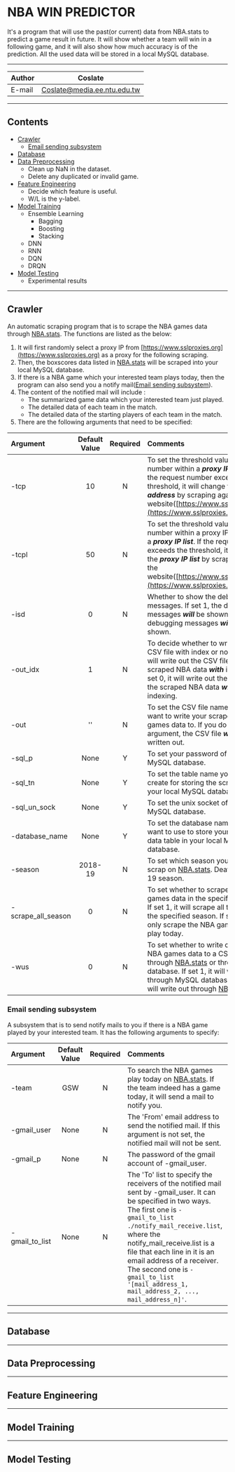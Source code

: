 NBA WIN PREDICTOR
===========================
It's a program that will use the past(or current) data from NBA.stats to predict a game result in future. It will show whether a team will win in a following game, and it will also show how much accuracy is of the prediction. All the used data will be stored in a local MySQL database.

****
	
|Author|Coslate|
|---|---
|E-mail|Coslate@media.ee.ntu.edu.tw


****
Contents
------
* [Crawler](#Crawler)
    * [Email sending subsystem](#Email-sending-subsystem)
* [Database](#Database)
* [Data Preprocessing](#Data-Preprocessing)
    * Clean up NaN in the dataset.
    * Delete any duplicated or invalid game.
* [Feature Engineering](#Feature-Engineering)
    * Decide which feature is useful.
    * W/L is the y-label.
* [Model Training](#Model-Training) 
    * Ensemble Learning
        *  Bagging
        *  Boosting
        *  Stacking
    * DNN
    * RNN
    * DQN
    * DRQN
* [Model Testing](#Model-Testing)
    * Experimental results


****
Crawler
------
An automatic scraping program that is to scrape the NBA games data through [NBA.stats](https://stats.nba.com/teams/boxscores).
The functions are listed as the below: 
1.  It will first randomly select a proxy IP from [https://www.sslproxies.org](https://www.sslproxies.org) as a proxy for the following scraping.
2.  Then, the boxscores data listed in [NBA.stats](https://stats.nba.com/teams/boxscores) will be scraped into your local MySQL database.
3.  If there is a NBA game which your interested team plays today, then the program can also send you a notify mail([Email sending subsystem](#Email-sending-subsystem)).
4.  The content of the notified mail will include : 
    * The summarized game data which your interested team just played.
    * The detailed data of each team in the match.
    * The detailed data of the starting players of each team in the match.
5.  There are the following arguments that need to be specified: 

| Argument | Default Value | Required | Comments |
| :------- |:-------------:|:-------------:| :--------|
| -tcp     | 10   | N | To set the threshold value of request number within a ***proxy IP address***. If the request number exceeds the threshold, it will change the ***proxy IP address*** by scraping again the website([https://www.sslproxies.org](https://www.sslproxies.org)). |
| -tcpl    | 50   | N | To set the threshold value of request number within a proxy IP address in a ***proxy IP list***. If the request number exceeds the threshold, it will change the ***proxy IP list*** by scraping again the website([https://www.sslproxies.org](https://www.sslproxies.org)). |
| -isd | 0    | N | Whether to show the debugging messages. If set 1, the debugging messages ***will*** be shown. If set 0, the debugging messages ***will not*** be shown. |
| -out_idx | 1    | N | To decide whether to write out the CSV file with index or not. If set 1, it will write out the CSV file of the scraped NBA data ***with*** indexing. If set 0, it will write out the CSV file of the scraped NBA data ***without*** indexing. |
| -out     | ''   | N | To set the CSV file name that you want to write your scraped NBA games data to. If you do not set this argument, the CSV file ***will not*** be written out. |
| -sql_p   | None | Y | To set your password of your local MySQL database. |
| -sql_tn  | None | Y | To set the table name you want to create for storing the scraped data in your local MySQL database. |
| -sql_un_sock  | None | Y | To set the unix socket of your local MySQL database. |
| -database_name  | None | Y | To set the database name that you want to use to store your NBA games data table in your local MySQL database. |
| -season  | 2018-19 | N | To set which season you want to scrap on [NBA.stats](https://stats.nba.com/teams/boxscores). Deafult is 2018-19 season. |
| -scrape_all_season | 0 | N | To set whether to scrape all the NBA games data in the specified season. If set 1, it will scrape all the data of the specified season. If set 0, it will only scrape the NBA games data that play today. |
| -wus | 0 | N | To set whether to write out scraped NBA games data to a CSV file through [NBA.stats](https://stats.nba.com/teams/boxscores) or through MySQL database. If set 1, it will write out through MySQL database. If set 0, it will write out through [NBA.stats](https://stats.nba.com/teams/boxscores). |

### Email sending subsystem
A subsystem that is to send notify mails to you if there is a NBA game played by your interested team.
It has the following arguments to specify: 

| Argument | Default Value | Required | Comments |
| :------- |:-------------:|:-------------:| :--------|
| -team     | GSW   | N | To search the NBA games play today on [NBA.stats](https://stats.nba.com/teams/boxscores). If the team indeed has a game today, it will send a mail to notify you. |
| -gmail_user  | None  | N | The 'From' email address to send the notified mail. If this argument is not set, the notified mail will not be sent.|
| -gmail_p  | None  | N | The password of the gmail account of -gmail_user. |
| -gmail_to_list  | None  | N | The 'To' list to specify the receivers of the notified mail sent by -gmail_user. It can be specified in two ways. The first one is `-gmail_to_list ./notify_mail_receive.list`, where the notify_mail_receive.list is a file that each line in it is an email address of a receiver. The second one is `-gmail_to_list '[mail_address_1, mail_address_2, ..., mail_address_n]'`. |


****
Database
------


****
Data Preprocessing
------

****
Feature Engineering
------


****
Model Training
------


****
Model Testing
------
